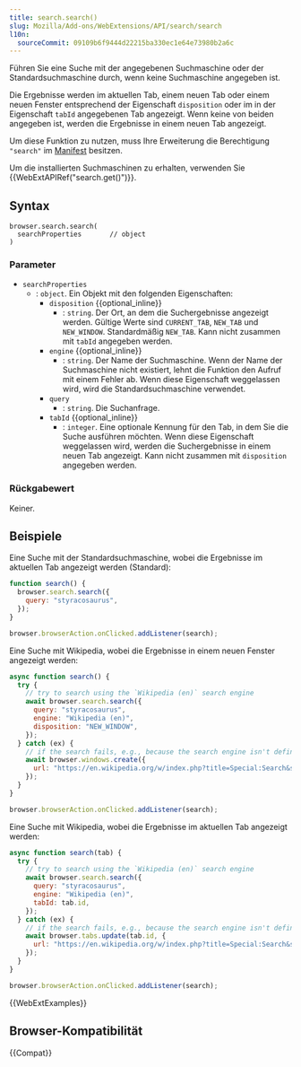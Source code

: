 ```yaml
---
title: search.search()
slug: Mozilla/Add-ons/WebExtensions/API/search/search
l10n:
  sourceCommit: 09109b6f9444d22215ba330ec1e64e73980b2a6c
---
```


Führen Sie eine Suche mit der angegebenen Suchmaschine oder der Standardsuchmaschine durch, wenn keine Suchmaschine angegeben ist.

Die Ergebnisse werden im aktuellen Tab, einem neuen Tab oder einem neuen Fenster entsprechend der Eigenschaft `disposition` oder im in der Eigenschaft `tabId` angegebenen Tab angezeigt. Wenn keine von beiden angegeben ist, werden die Ergebnisse in einem neuen Tab angezeigt.

Um diese Funktion zu nutzen, muss Ihre Erweiterung die Berechtigung `"search"` im [Manifest](/de/docs/Mozilla/Add-ons/WebExtensions/manifest.json/permissions) besitzen.

Um die installierten Suchmaschinen zu erhalten, verwenden Sie {{WebExtAPIRef("search.get()")}}.

## Syntax

```js-nolint
browser.search.search(
  searchProperties       // object
)
```

### Parameter

- `searchProperties`
  - : `object`. Ein Objekt mit den folgenden Eigenschaften:
    - `disposition` {{optional_inline}}
      - : `string`. Der Ort, an dem die Suchergebnisse angezeigt werden. Gültige Werte sind `CURRENT_TAB`, `NEW_TAB` und `NEW_WINDOW`. Standardmäßig `NEW_TAB`. Kann nicht zusammen mit `tabId` angegeben werden.
    - `engine` {{optional_inline}}
      - : `string`. Der Name der Suchmaschine. Wenn der Name der Suchmaschine nicht existiert, lehnt die Funktion den Aufruf mit einem Fehler ab. Wenn diese Eigenschaft weggelassen wird, wird die Standardsuchmaschine verwendet.
    - `query`
      - : `string`. Die Suchanfrage.
    - `tabId` {{optional_inline}}
      - : `integer`. Eine optionale Kennung für den Tab, in dem Sie die Suche ausführen möchten. Wenn diese Eigenschaft weggelassen wird, werden die Suchergebnisse in einem neuen Tab angezeigt. Kann nicht zusammen mit `disposition` angegeben werden.

### Rückgabewert

Keiner.

## Beispiele

Eine Suche mit der Standardsuchmaschine, wobei die Ergebnisse im aktuellen Tab angezeigt werden (Standard):

```js
function search() {
  browser.search.search({
    query: "styracosaurus",
  });
}

browser.browserAction.onClicked.addListener(search);
```

Eine Suche mit Wikipedia, wobei die Ergebnisse in einem neuen Fenster angezeigt werden:

```js
async function search() {
  try {
    // try to search using the `Wikipedia (en)` search engine
    await browser.search.search({
      query: "styracosaurus",
      engine: "Wikipedia (en)",
      disposition: "NEW_WINDOW",
    });
  } catch (ex) {
    // if the search fails, e.g., because the search engine isn't defined to the browser, initiate the search using a url
    await browser.windows.create({
      url: "https://en.wikipedia.org/w/index.php?title=Special:Search&search=styracosaurus",
    });
  }
}

browser.browserAction.onClicked.addListener(search);
```

Eine Suche mit Wikipedia, wobei die Ergebnisse im aktuellen Tab angezeigt werden:

```js
async function search(tab) {
  try {
    // try to search using the `Wikipedia (en)` search engine
    await browser.search.search({
      query: "styracosaurus",
      engine: "Wikipedia (en)",
      tabId: tab.id,
    });
  } catch (ex) {
    // if the search fails, e.g., because the search engine isn't defined to the browser, initiate the search using a url
    await browser.tabs.update(tab.id, {
      url: "https://en.wikipedia.org/w/index.php?title=Special:Search&search=styracosaurus",
    });
  }
}

browser.browserAction.onClicked.addListener(search);
```

{{WebExtExamples}}

## Browser-Kompatibilität

{{Compat}}
